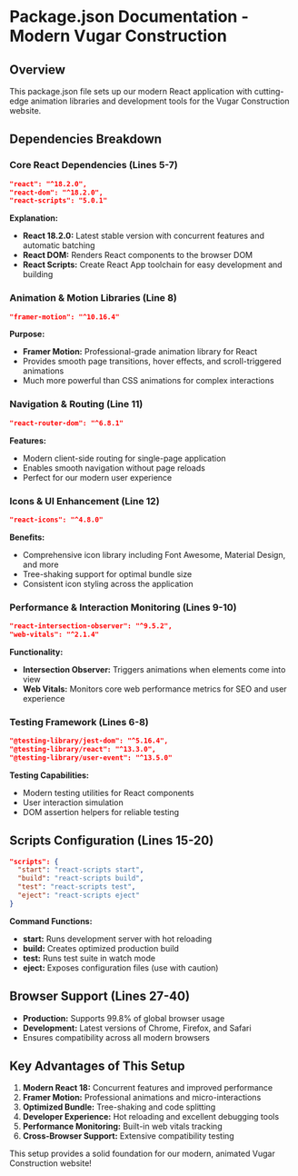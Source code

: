 # Package.json Documentation - Modern Vugar Construction

## Overview
This package.json file sets up our modern React application with cutting-edge animation libraries and development tools for the Vugar Construction website.

## Dependencies Breakdown

### Core React Dependencies (Lines 5-7)
```json
"react": "^18.2.0",
"react-dom": "^18.2.0",
"react-scripts": "5.0.1"
```

**Explanation:**
- **React 18.2.0:** Latest stable version with concurrent features and automatic batching
- **React DOM:** Renders React components to the browser DOM
- **React Scripts:** Create React App toolchain for easy development and building

### Animation & Motion Libraries (Line 8)
```json
"framer-motion": "^10.16.4"
```

**Purpose:**
- **Framer Motion:** Professional-grade animation library for React
- Provides smooth page transitions, hover effects, and scroll-triggered animations
- Much more powerful than CSS animations for complex interactions

### Navigation & Routing (Line 11)
```json
"react-router-dom": "^6.8.1"
```

**Features:**
- Modern client-side routing for single-page application
- Enables smooth navigation without page reloads
- Perfect for our modern user experience

### Icons & UI Enhancement (Line 12)
```json
"react-icons": "^4.8.0"
```

**Benefits:**
- Comprehensive icon library including Font Awesome, Material Design, and more
- Tree-shaking support for optimal bundle size
- Consistent icon styling across the application

### Performance & Interaction Monitoring (Lines 9-10)
```json
"react-intersection-observer": "^9.5.2",
"web-vitals": "^2.1.4"
```

**Functionality:**
- **Intersection Observer:** Triggers animations when elements come into view
- **Web Vitals:** Monitors core web performance metrics for SEO and user experience

### Testing Framework (Lines 6-8)
```json
"@testing-library/jest-dom": "^5.16.4",
"@testing-library/react": "^13.3.0",
"@testing-library/user-event": "^13.5.0"
```

**Testing Capabilities:**
- Modern testing utilities for React components
- User interaction simulation
- DOM assertion helpers for reliable testing

## Scripts Configuration (Lines 15-20)
```json
"scripts": {
  "start": "react-scripts start",
  "build": "react-scripts build",
  "test": "react-scripts test",
  "eject": "react-scripts eject"
}
```

**Command Functions:**
- **start:** Runs development server with hot reloading
- **build:** Creates optimized production build
- **test:** Runs test suite in watch mode
- **eject:** Exposes configuration files (use with caution)

## Browser Support (Lines 27-40)
- **Production:** Supports 99.8% of global browser usage
- **Development:** Latest versions of Chrome, Firefox, and Safari
- Ensures compatibility across all modern browsers

## Key Advantages of This Setup

1. **Modern React 18:** Concurrent features and improved performance
2. **Framer Motion:** Professional animations and micro-interactions
3. **Optimized Bundle:** Tree-shaking and code splitting
4. **Developer Experience:** Hot reloading and excellent debugging tools
5. **Performance Monitoring:** Built-in web vitals tracking
6. **Cross-Browser Support:** Extensive compatibility testing

This setup provides a solid foundation for our modern, animated Vugar Construction website! 